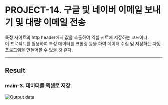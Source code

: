 # PROJECT-14. 구글 및 네이버 이메일 보내기 및 대량 이메일 전송
특정 사이트의 http header에서 값을 추출하여 엑셀 시트에 저장하는 코드이다.   
이 프로젝트를 활용하여 특정 데이터를 크롤링 등을 하여 데이터 수집 및 저장하는 자동 프로그램을 만들어볼 수 있을 것 같다.

* * *

## Result
### main-3. 데이터를 엑셀로 저장
![Output data](./result/main-4.png)    